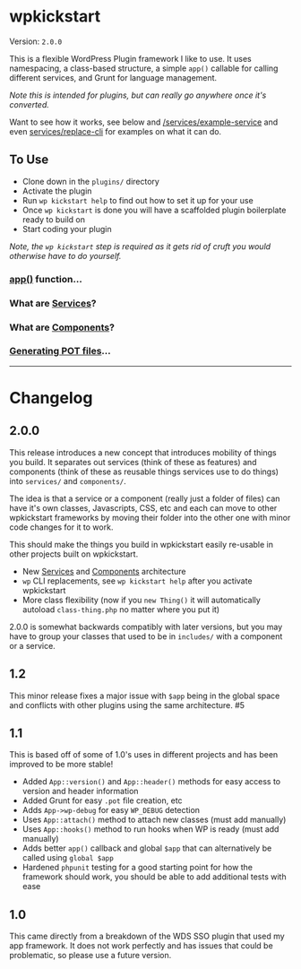 # wpkickstart

Version: `2.0.0`

This is a flexible WordPress Plugin framework I like to use. It uses namespacing, a class-based structure, a simple `app()` callable for calling different services, and Grunt for language management.

_Note this is intended for plugins, but can really go anywhere once it's converted._

Want to see how it works, see below and [/services/example-service](/services/example-service) and even [services/replace-cli](/services/replace-cli) for examples on what it can do.

## To Use

- Clone down in the `plugins/` directory
- Activate the plugin
- Run `wp kickstart help` to find out how to set it up for your use
- Once `wp kickstart` is done you will have a scaffolded plugin boilerplate ready to build on
- Start coding your plugin

_Note, the `wp kickstart` step is required as it gets rid of cruft you would otherwise have to do yourself._

### [app()](/app/) function...
### What are [Services](/services/)?
### What are [Components](/components/)?
### [Generating POT files](/languages/)...

_______________

# Changelog

## 2.0.0

This release introduces a new concept that introduces mobility of things you build. It separates out services (think of these as features) and components (think of these as reusable things services use to do things) into `services/` and `components/`. 

The idea is that a service or a component (really just a folder of files) can have it's own classes, Javascripts, CSS, etc and each can move to other wpkickstart frameworks by moving their folder into the other one with minor code changes for it to work.

This should make the things you build in wpkickstart easily re-usable in other projects built on wpkickstart.

- New [Services](/services/) and [Components](/components/) architecture
- `wp` CLI replacements, see `wp kickstart help` after you activate wpkickstart
- More class flexibility (now if you `new Thing()` it will automatically autoload `class-thing.php` no matter where you put it)

2.0.0 is somewhat backwards compatibly with later versions, but you may have to group your classes that used to be in `includes/` with a component or a service.

## 1.2

This minor release fixes a major issue with `$app` being in the global space and conflicts with other plugins using the same architecture. #5

## 1.1

This is based off of some of 1.0's uses in different projects and has been improved to be more stable!

- Added `App::version()` and `App::header()` methods for easy access to version and header information
- Added Grunt for easy `.pot` file creation, etc
- Adds `App->wp-debug` for easy `WP_DEBUG` detection
- Uses `App::attach()` method to attach new classes (must add manually)
- Uses `App::hooks()` method to run hooks when WP is ready (must add manually)
- Adds better `app()` callback and global `$app` that can alternatively be called using `global $app`
- Hardened `phpunit` testing for a good starting point for how the framework should work, you should be able to add additional tests with ease

## 1.0

This came directly from a breakdown of the WDS SSO plugin that used my app framework. It does not work perfectly and has issues that could be problematic, so please use a future version.
